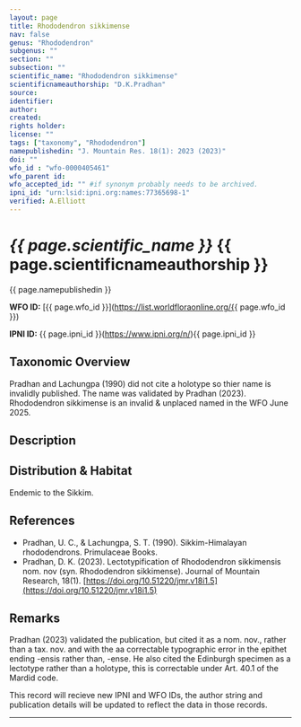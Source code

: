 ```yaml
---
layout: page
title: Rhododendron sikkimense
nav: false
genus: "Rhododendron"
subgenus: ""
section: ""
subsection: ""
scientific_name: "Rhododendron sikkimense"
scientificnameauthorship: "D.K.Pradhan"
source: 
identifier: 
author: 
created: 
rights holder: 
license: ""
tags: ["taxonomy", "Rhododendron"]
namepublishedin: "J. Mountain Res. 18(1): 2023 (2023)"
doi: ""
wfo_id : "wfo-0000405461"
wfo_parent id: 
wfo_accepted_id: "" #if synonym probably needs to be archived.                      
ipni_id: "urn:lsid:ipni.org:names:77365698-1"
verified: A.Elliott
---
```


# _{{ page.scientific_name }}_ {{ page.scientificnameauthorship }}
 {{ page.namepublishedin }}
 
**WFO ID:** [{{ page.wfo_id }}](https://list.worldfloraonline.org/{{ page.wfo_id }})

**IPNI ID:** {{ page.ipni_id }}(https://www.ipni.org/n/){{ page.ipni_id }}

## Taxonomic Overview  

Pradhan and Lachungpa (1990) did not cite a holotype so thier name is invalidly published. The name was validated by Pradhan (2023). 
Rhododendron sikkimense is an invalid & unplaced named in the WFO June 2025.

## Description  


## Distribution & Habitat  
Endemic to the Sikkim.

## References  
- Pradhan, U. C., & Lachungpa, S. T. (1990). Sikkim-Himalayan rhododendrons. Primulaceae Books.
- Pradhan, D. K. (2023). Lectotypification of Rhododendron sikkimensis nom. nov (syn. Rhododendron sikkimense). Journal of Mountain Research, 18(1). [https://doi.org/10.51220/jmr.v18i1.5](https://doi.org/10.51220/jmr.v18i1.5) 


## Remarks  
Pradhan (2023) validated the publication, but cited it as a nom. nov., rather than a tax. nov. and with the aa correctable typographic error in the epithet ending -ensis rather than, -ense. He also cited the Edinburgh specimen as a lectotype rather than a holotype, this is correctable under Art. 40.1 of the Mardid code.

This record will recieve new IPNI and WFO IDs, the author string and publication details will be updated to reflect the data in those records.

---
